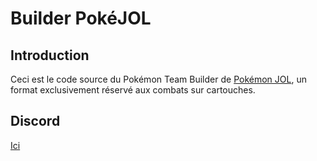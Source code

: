 Builder PokéJOL 
==== 
 
Introduction 
---- 
Ceci est le code source du Pokémon Team Builder de [Pokémon JOL](http://forums.jeuxonline.info/forumdisplay.php?f=1137), un format exclusivement réservé aux combats sur cartouches. 
 
Discord 
---- 
[Ici](https://discord.gg/MTkQwkY)